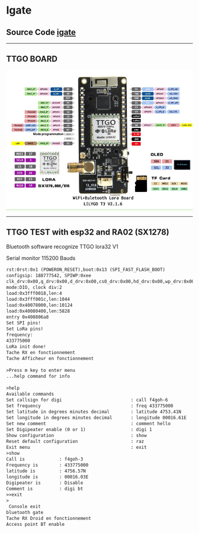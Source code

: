 # Igate

## Source Code [igate](https://github.com/lora-aprs/LoRa_APRS_iGate) 


***
## TTGO BOARD

![TTGO](ttgo.jpg  "TTGO BOARD")

***

## TTGO TEST with esp32 and RA02 (SX1278)

Bluetooth software recognize TTGO lora32 V1


Serial monitor 115200 Bauds

```console
rst:0rst:0x1 (POWERON_RESET),boot:0x13 (SPI_FAST_FLASH_BOOT)
configsip: 188777542, SPIWP:0xee
clk_drv:0x00,q_drv:0x00,d_drv:0x00,cs0_drv:0x00,hd_drv:0x00,wp_drv:0x00
mode:DIO, clock div:2
load:0x3fff0018,len:4
load:0x3fff001c,len:1044
load:0x40078000,len:10124
load:0x40080400,len:5828
entry 0x400806a8
Set SPI pins!
Set LoRa pins!
frequency:
433775000
LoRa init done!
Tache RX en fonctionnement
Tache Afficheur en fonctionnement

>Press m key to enter menu
...help command for info

>help
Available commands
Set callsign for digi                          : call f4goh-6
Set frequency                                  : freq 433775000
Set latitude in degrees minutes decimal        : latitude 4753.41N
Set longitude in degrees minutes decimal       : longitude 00016.61E
Set new comment                                : comment hello
Set Digipeater enable (0 or 1)                 : digi 1
Show configuration                             : show
Reset default configuration                    : raz
Exit menu                                      : exit
>show
Call is             : f4goh-3
Frequency is        : 433775000
latitude is         : 4756.57N
longitude is        : 00016.03E
Digipeater is       : Disable
Comment is          : digi bt
>>exit
>
 Console exit
bluetooth gate
Tache RX Droid en fonctionnement
Access point BT enable
```




